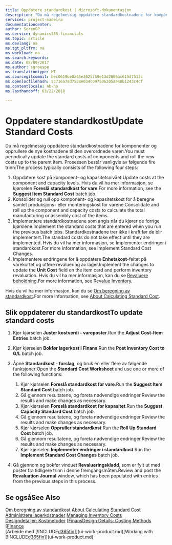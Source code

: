 ```yaml
---
title: Oppdatere standardkost | Microsoft-dokumentasjon
description: "Du må regelmessig oppdatere standardkostnadene for komponenter og opprullere de nye kostnadene til den overordnede varen."
services: project-madeira
documentationcenter: 
author: SorenGP
ms.service: dynamics365-financials
ms.topic: article
ms.devlang: na
ms.tgt_pltfrm: na
ms.workload: na
ms.search.keywords: 
ms.date: 08/09/2017
ms.author: sgroespe
ms.translationtype: HT
ms.sourcegitcommit: bec0619be0a65e3625759e13d2866ac615d7513c
ms.openlocfilehash: 53716a78d7538e034c097506205a840b1243c4cf
ms.contentlocale: nb-no
ms.lasthandoff: 03/22/2018

---
```

# <a name="update-standard-costs"></a><span data-ttu-id="a4b77-103">Oppdatere standardkost</span><span class="sxs-lookup"><span data-stu-id="a4b77-103">Update Standard Costs</span></span>
<span data-ttu-id="a4b77-104">Du må regelmessig oppdatere standardkostnadene for komponenter og opprullere de nye kostnadene til den overordnede varen.</span><span class="sxs-lookup"><span data-stu-id="a4b77-104">You must periodically update the standard costs of components and roll the new costs up to the parent item.</span></span> <span data-ttu-id="a4b77-105">Prosessen består vanligvis av følgende fire trinn:</span><span class="sxs-lookup"><span data-stu-id="a4b77-105">The process typically consists of the following four steps:</span></span>  

1.  <span data-ttu-id="a4b77-106">Oppdatere kost på komponent- og kapasitetsnivået.</span><span class="sxs-lookup"><span data-stu-id="a4b77-106">Update costs at the component and capacity levels.</span></span> <span data-ttu-id="a4b77-107">Hvis du vil ha mer informasjon, se kjørselen **Foreslå standardkost for vare**.</span><span class="sxs-lookup"><span data-stu-id="a4b77-107">For more information, see the **Suggest Item Standard Cost** batch job.</span></span>  
2.  <span data-ttu-id="a4b77-108">Konsolider og rull opp komponent- og kapasitetskost for å beregne samlet produksjons- eller monteringskost for varene.</span><span class="sxs-lookup"><span data-stu-id="a4b77-108">Consolidate and roll up the component and capacity costs to calculate the total manufacturing or assembly cost of the items.</span></span>  
3.  <span data-ttu-id="a4b77-109">Implementere standardkostnadene som angis når du kjører de forrige kjørslene.</span><span class="sxs-lookup"><span data-stu-id="a4b77-109">Implement the standard costs that are entered when you run the previous batch jobs.</span></span> <span data-ttu-id="a4b77-110">Standardkostnadene trer ikke i kraft før de blir implementert.</span><span class="sxs-lookup"><span data-stu-id="a4b77-110">The standard costs do not take effect until they are implemented.</span></span> <span data-ttu-id="a4b77-111">Hvis du vil ha mer informasjon, se Implementer endringer i standardkost.</span><span class="sxs-lookup"><span data-stu-id="a4b77-111">For more information, see Implement Standard Cost Changes.</span></span>  
4.  <span data-ttu-id="a4b77-112">Implementere endringene for å oppdatere **Enhetskost**-feltet på varekortet og utføre revaluering av lager.</span><span class="sxs-lookup"><span data-stu-id="a4b77-112">Implement the changes to update the **Unit Cost** field on the item card and perform inventory revaluation.</span></span> <span data-ttu-id="a4b77-113">Hvis du vil ha mer informasjon, kan du se [Revaluere beholdning](inventory-how-revalue-inventory.md).</span><span class="sxs-lookup"><span data-stu-id="a4b77-113">For more information, see [Revalue Inventory](inventory-how-revalue-inventory.md).</span></span>  

<span data-ttu-id="a4b77-114">Hvis du vil ha mer informasjon, kan du se [Om beregning av standardkost](finance-about-calculating-standard-cost.md).</span><span class="sxs-lookup"><span data-stu-id="a4b77-114">For more information, see [About Calculating Standard Cost](finance-about-calculating-standard-cost.md).</span></span>  
## <a name="to-update-standard-costs"></a><span data-ttu-id="a4b77-115">Slik oppdaterer du standardkost</span><span class="sxs-lookup"><span data-stu-id="a4b77-115">To update standard costs</span></span>  
1.  <span data-ttu-id="a4b77-116">Kjør kjørselen **Juster kostverdi - vareposter**.</span><span class="sxs-lookup"><span data-stu-id="a4b77-116">Run the **Adjust Cost-Item Entries** batch job.</span></span>  
2.  <span data-ttu-id="a4b77-117">Kjør kjørselen **Bokfør lagerkost i Finans**.</span><span class="sxs-lookup"><span data-stu-id="a4b77-117">Run the **Post Inventory Cost to G/L** batch job.</span></span>  
3.  <span data-ttu-id="a4b77-118">Åpne **Standardkost - forslag**, og bruk én eller flere av følgende funksjoner:</span><span class="sxs-lookup"><span data-stu-id="a4b77-118">Open the **Standard Cost Worksheet** and use one or more of the following functions:</span></span>  

    1.  <span data-ttu-id="a4b77-119">Kjør kjørselen **Foreslå standardkost for vare**.</span><span class="sxs-lookup"><span data-stu-id="a4b77-119">Run the **Suggest Item Standard Cost** batch job.</span></span>  
    2.  <span data-ttu-id="a4b77-120">Gå gjennom resultatene, og foreta nødvendige endringer.</span><span class="sxs-lookup"><span data-stu-id="a4b77-120">Review the results and make changes as necessary.</span></span>  
    3.  <span data-ttu-id="a4b77-121">Kjør kjørselen **Foreslå standardkost for kapasitet**.</span><span class="sxs-lookup"><span data-stu-id="a4b77-121">Run the **Suggest Capacity Standard Cost** batch job.</span></span>  
    4.  <span data-ttu-id="a4b77-122">Gå gjennom resultatene, og foreta nødvendige endringer.</span><span class="sxs-lookup"><span data-stu-id="a4b77-122">Review the results and make changes as necessary.</span></span>
    5. <span data-ttu-id="a4b77-123">Kjør kjørselen **Oppruller standardkost**.</span><span class="sxs-lookup"><span data-stu-id="a4b77-123">Run the **Roll Up Standard Cost** batch job.</span></span>
    6.  <span data-ttu-id="a4b77-124">Gå gjennom resultatene, og foreta nødvendige endringer.</span><span class="sxs-lookup"><span data-stu-id="a4b77-124">Review the results and make changes as necessary.</span></span>
    7.  <span data-ttu-id="a4b77-125">Kjør kjørselen **Implementer endringer i standardkost**.</span><span class="sxs-lookup"><span data-stu-id="a4b77-125">Run the **Implement Standard Cost Changes** batch job.</span></span>  
4.  <span data-ttu-id="a4b77-126">Gå gjennom og bokfør vinduet **Revalueringskladd**, som er fylt ut med poster fra tidligere trinn i denne fremgangsmåten.</span><span class="sxs-lookup"><span data-stu-id="a4b77-126">Review and post the **Revaluation Journal** window, which has been populated with entries from the previous steps in this process.</span></span>  

## <a name="see-also"></a><span data-ttu-id="a4b77-127">Se også</span><span class="sxs-lookup"><span data-stu-id="a4b77-127">See Also</span></span>  
 <span data-ttu-id="a4b77-128">[Om beregning av standardkost](finance-about-calculating-standard-cost.md) </span><span class="sxs-lookup"><span data-stu-id="a4b77-128">[About Calculating Standard Cost](finance-about-calculating-standard-cost.md) </span></span>  
 <span data-ttu-id="a4b77-129">[Administrere lagerkostnader](finance-manage-inventory-costs.md) </span><span class="sxs-lookup"><span data-stu-id="a4b77-129">[Managing Inventory Costs](finance-manage-inventory-costs.md) </span></span>  
 <span data-ttu-id="a4b77-130">[Designdetaljer: Kostmetoder](design-details-costing-methods.md) [[Finans](finance.md)</span><span class="sxs-lookup"><span data-stu-id="a4b77-130">[Design Details: Costing Methods](design-details-costing-methods.md) [[Finance](finance.md)</span></span>  
 <span data-ttu-id="a4b77-131">[Arbeide med [!INCLUDE[d365fin](includes/d365fin_md.md)]](ui-work-product.md)</span><span class="sxs-lookup"><span data-stu-id="a4b77-131">[Working with [!INCLUDE[d365fin](includes/d365fin_md.md)]](ui-work-product.md)</span></span>  

